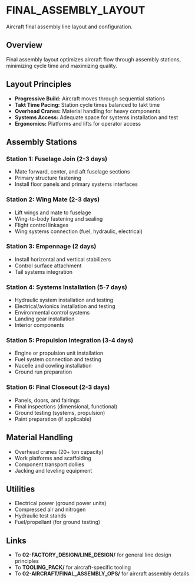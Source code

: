 # FINAL_ASSEMBLY_LAYOUT

Aircraft final assembly line layout and configuration.

## Overview

Final assembly layout optimizes aircraft flow through assembly stations, minimizing cycle time and maximizing quality.

## Layout Principles

- **Progressive Build:** Aircraft moves through sequential stations
- **Takt Time Pacing:** Station cycle times balanced to takt time
- **Overhead Cranes:** Material handling for heavy components
- **Systems Access:** Adequate space for systems installation and test
- **Ergonomics:** Platforms and lifts for operator access

## Assembly Stations

### Station 1: Fuselage Join (2-3 days)
- Mate forward, center, and aft fuselage sections
- Primary structure fastening
- Install floor panels and primary systems interfaces

### Station 2: Wing Mate (2-3 days)
- Lift wings and mate to fuselage
- Wing-to-body fastening and sealing
- Flight control linkages
- Wing systems connection (fuel, hydraulic, electrical)

### Station 3: Empennage (2 days)
- Install horizontal and vertical stabilizers
- Control surface attachment
- Tail systems integration

### Station 4: Systems Installation (5-7 days)
- Hydraulic system installation and testing
- Electrical/avionics installation and testing
- Environmental control systems
- Landing gear installation
- Interior components

### Station 5: Propulsion Integration (3-4 days)
- Engine or propulsion unit installation
- Fuel system connection and testing
- Nacelle and cowling installation
- Ground run preparation

### Station 6: Final Closeout (2-3 days)
- Panels, doors, and fairings
- Final inspections (dimensional, functional)
- Ground testing (systems, propulsion)
- Paint preparation (if applicable)

## Material Handling

- Overhead cranes (20+ ton capacity)
- Work platforms and scaffolding
- Component transport dollies
- Jacking and leveling equipment

## Utilities

- Electrical power (ground power units)
- Compressed air and nitrogen
- Hydraulic test stands
- Fuel/propellant (for ground testing)

## Links

- To **02-FACTORY_DESIGN/LINE_DESIGN/** for general line design principles
- To **TOOLING_PACK/** for aircraft-specific tooling
- To **02-AIRCRAFT/FINAL_ASSEMBLY_OPS/** for aircraft assembly details
